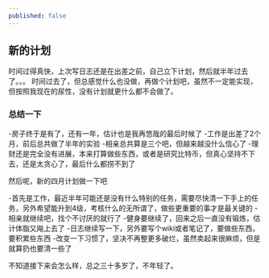 ```yaml
---
published: false
---
```

## 新的计划

时间过得真快，上次写日志还是在出差之前，自己立下计划，然后就半年过去了。。。
时间过去了，但总感觉什么也没做，再做个计划吧，虽然不一定能实现，但按照我现在的尿性，没有计划就更什么都不会做了。

### 总结一下

-房子终于是有了，还有一年，估计也是我再悠哉的最后时候了
-工作是出差了2个月，前后总共做了半年的实验
-相亲总共算是三个吧，但越来越没什么信心了
-理财还是完全没有进展，本来打算做些东西，或者是研究比特币，但真心坚持不下去，还是太贪心了，最后什么都捞不到了

然后呢，新的四月计划做一下吧

-首先是工作，最近半年可能还是没有什么特别的任务，需要尽快清一下手上的任务，另外希望能升到4级，考核什么的无所谓了，做些更重要的事才是最关键的
-相亲就继续吧，找个不讨厌的就行了
-健身要继续了，回来之后一直没有锻炼，估计体脂又飚上去了
-日志继续写一下，另外要写个wiki或者笔记了，要做些东西，要积累些东西
-改变一下习惯了，坚决不再整更多破烂，虽然卖起来很麻烦，但是就算扔也要清一些了

不知道接下来会怎么样，总之三十多岁了，不年轻了。




